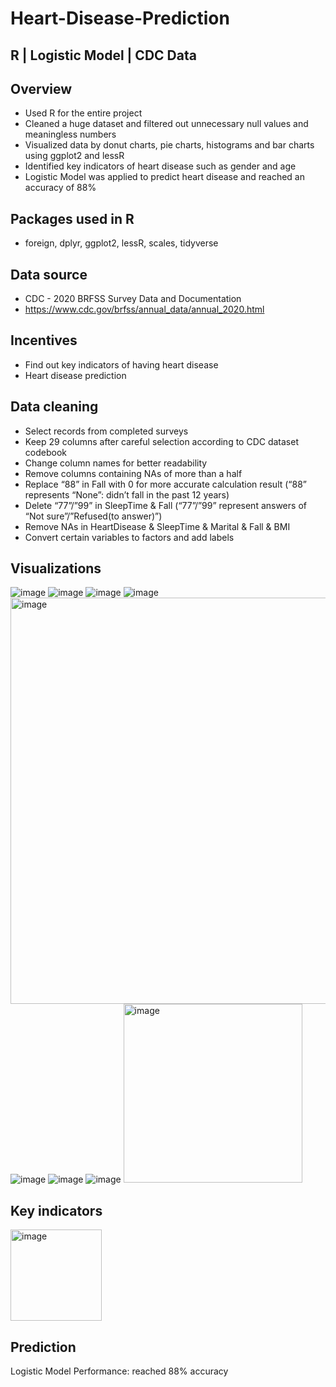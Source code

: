 # Heart-Disease-Prediction

R | Logistic Model | CDC Data
-

Overview
-
  - Used R for the entire project
  - Cleaned a huge dataset and filtered out unnecessary null values and meaningless numbers
  - Visualized data by donut charts, pie charts, histograms and bar charts using ggplot2 and lessR
  - Identified key indicators of heart disease such as gender and age
  - Logistic Model was applied to predict heart disease and reached an accuracy of 88%

Packages used in R
-
  - foreign, dplyr, ggplot2, lessR, scales, tidyverse

Data source
-
  - CDC - 2020 BRFSS Survey Data and Documentation
  - https://www.cdc.gov/brfss/annual_data/annual_2020.html

Incentives
-
  - Find out key indicators of having heart disease
  - Heart disease prediction
  
Data cleaning
-
  - Select records from completed surveys
  - Keep 29 columns after careful selection according to CDC dataset codebook
  - Change column names for better readability
  - Remove columns containing NAs of more than a half
  - Replace “88” in Fall with 0 for more accurate calculation result (“88” represents “None”: didn’t fall in the past 12 years)
  - Delete “77”/”99” in SleepTime & Fall (“77”/”99” represent answers of “Not sure”/”Refused(to answer)”)
  - Remove NAs in HeartDisease & SleepTime & Marital & Fall & BMI
  - Convert certain variables to factors and add labels

Visualizations
- 
![image](https://user-images.githubusercontent.com/120230351/210030327-3056964e-ce02-47df-ad59-669a702eb94a.png)
![image](https://user-images.githubusercontent.com/120230351/210030558-d4c9216c-0fa5-421c-8563-99794a374581.png)
![image](https://user-images.githubusercontent.com/120230351/210030573-7004284b-7598-4692-902c-e9442f2369c0.png)
![image](https://user-images.githubusercontent.com/120230351/210030586-b86f66e4-9955-4e88-88b1-4f32507cee07.png)
<img width="650" alt="image" src="https://user-images.githubusercontent.com/120230351/210030596-f8a757b6-edcd-4e1e-8ba7-5d96c06ef47e.png">
![image](https://user-images.githubusercontent.com/120230351/210030600-42a47d5c-ccdf-4c7d-ba8d-7fa60a9c5c2c.png)
![image](https://user-images.githubusercontent.com/120230351/210030642-358ea586-5f20-4857-a7aa-7cbfec8c3b94.png)
![image](https://user-images.githubusercontent.com/120230351/210030650-5fcba279-f3eb-4504-846d-c5fb8b9b0919.png)
<img width="286" alt="image" src="https://user-images.githubusercontent.com/120230351/210031091-142fc2a2-f852-4bde-8403-8af8866dce27.png">

Key indicators
-
<img width="146" alt="image" src="https://user-images.githubusercontent.com/120230351/210031542-7e4e2234-01c7-4b46-8c63-22b3b7078bef.png">

Prediction
-
Logistic Model
Performance: reached 88% accuracy


